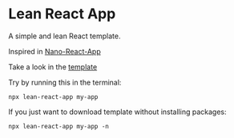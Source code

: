 # Lean React App

A simple and lean React template.

Inspired in [Nano-React-App](https://github.com/adrianmcli/nano-react-app)

Take a look in the [template](https://github.com/pawlo0/lean-react-app-template)



Try by running this in the terminal:

```
npx lean-react-app my-app
```


If you just want to download template without installing packages:

```
npx lean-react-app my-app -n
```
